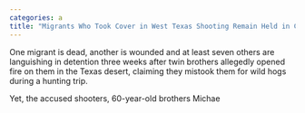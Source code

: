 ```yaml
---
categories: a
title: "Migrants Who Took Cover in West Texas Shooting Remain Held in Custody"
---
```


One migrant is dead, another is wounded and at least seven others are languishing in detention three weeks after twin brothers allegedly opened fire on them in the Texas desert, claiming they mistook them for wild hogs during a hunting trip.



Yet, the accused shooters, 60-year-old brothers Michae